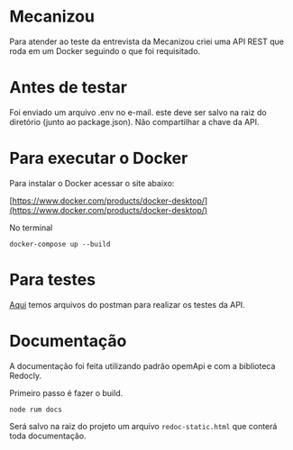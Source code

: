 # Mecanizou

Para atender ao teste da entrevista da Mecanizou criei uma API REST que roda em um Docker seguindo o que foi requisitado.

# Antes de testar

Foi enviado um arquivo .env no e-mail. este deve ser salvo na raiz do diretório (junto ao package.json).
Não compartilhar a chave da API.

# Para executar o Docker

Para instalar o Docker acessar o site abaixo:

[https://www.docker.com/products/docker-desktop/](https://www.docker.com/products/docker-desktop/)

No terminal

```SH
docker-compose up --build
```

# Para testes

[Aqui](https://1drv.ms/u/s!AtX-17N2_QZap7Yh_1joLQgNNLb8Mw?e=E4rK3E) temos arquivos do postman para realizar os testes da API.

# Documentação

A documentação foi feita utilizando padrão opemApi e com a biblioteca Redocly.

Primeiro passo é fazer o build.

```SH
node rum docs
```

Será salvo na raiz do projeto um arquivo `redoc-static.html` que conterá toda documentação.
